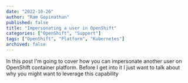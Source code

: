 ```yaml
---
date: "2022-10-26"
author: "Ram Gopinathan"
published: false
title: "Impersonating a user in OpenShift"
categories: ["OpenShift", "Support"]
tags: ["OpenShift", "Platform", "Kubernetes"]
archived: false
---
```

In this post I'm going to cover how you can impersonate another user on OpenShift container platform. Before I get into it I just want to talk about why you might want to leverage this capability


